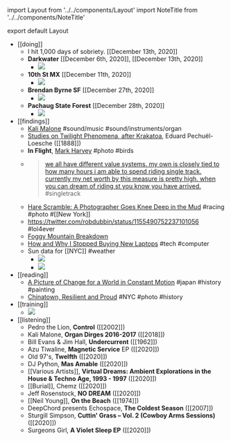 import Layout from '../../components/Layout'
import NoteTitle from '../../components/NoteTitle'

export default Layout

<NoteTitle date="2021-01-01" title="Lately — December 2020" />

- [[doing]]
  - I hit 1,000 days of sobriety. [[December 13th, 2020]]
  - **Darkwater** [[December 6th, 2020]], [[December 13th, 2020]]
    - ![](https://firebasestorage.googleapis.com/v0/b/firescript-577a2.appspot.com/o/imgs%2Fapp%2Faxelav%2F1z_Fna9j01.jpg?alt=media&token=33b4a565-a895-4573-8ab9-234c7d79fdff)
  - **10th St MX** [[December 11th, 2020]]
    - ![](https://firebasestorage.googleapis.com/v0/b/firescript-577a2.appspot.com/o/imgs%2Fapp%2Faxelav%2FXd_4Kau49A.jpg?alt=media&token=07b6e54b-a8ad-4733-bad7-cbe2bc3bfac2)
  - **Brendan Byrne SF** [[December 27th, 2020]]
    - ![](https://firebasestorage.googleapis.com/v0/b/firescript-577a2.appspot.com/o/imgs%2Fapp%2Faxelav%2Fse1Ryt1I41.jpg?alt=media&token=f45c0648-b953-4e18-ba5c-56afd4e14e85)
  - **Pachaug State Forest** [[December 28th, 2020]]
    - ![](https://firebasestorage.googleapis.com/v0/b/firescript-577a2.appspot.com/o/imgs%2Fapp%2Faxelav%2FAnUGyyh_Yv.jpg?alt=media&token=618c00f6-089b-4987-892f-7d2dd7af1973)
- [[findings]]
  - [Kali Malone](https://kalimalone.com/) #sound/music #sound/instruments/organ
  - [Studies on Twilight Phenomena, after Krakatoa](https://publicdomainreview.org/collection/studies-on-twilight-phenomena-after-krakatoa), Eduard Pechuël-Loesche ([[1888]])
  - **In Flight**, [Mark Harvey](https://shop.mark-harvey.com/collections/in-flight) #photo #birds
  - > [we all have different value systems. my own is closely tied to how many hours i am able to spend riding single track. currently my net worth by this measure is pretty high. when you can dream of riding st you know you have arrived.](https://advrider.com/f/threads/the-ktm300-thread.540791/page-1694#post-41366114) #singletrack
  - [Hare Scramble: A Photographer Goes Knee Deep in the Mud](https://www.nytimes.com/2020/12/19/opinion/sunday/hare-scramble-race.html) #racing #photo #[[New York]]
  - https://twitter.com/robdubbin/status/1155490752237101056 #lol4ever
  - [Foggy Mountain Breakdown](https://earthobservatory.nasa.gov/images/147651/foggy-mountain-breakdown)
  - [How and Why I Stopped Buying New Laptops](https://lobste.rs/s/a5zy3w/how_why_i_stopped_buying_new_laptops) #tech #computer
  - Sun data for [[NYC]] #weather
    - ![](https://firebasestorage.googleapis.com/v0/b/firescript-577a2.appspot.com/o/imgs%2Fapp%2Faxelav%2F9ATrGPVKS3.jpeg?alt=media&token=d8034cfa-e6fb-44c0-88ab-beffd363438a)
    - ![](https://firebasestorage.googleapis.com/v0/b/firescript-577a2.appspot.com/o/imgs%2Fapp%2Faxelav%2FEAuJv8jyOK.jpeg?alt=media&token=bb2784df-c4bd-4e52-9ac7-aceddc983a80)
- [[reading]]
  - [A Picture of Change for a World in Constant Motion](https://www.nytimes.com/interactive/2020/08/07/arts/design/hokusai-fuji.html) #japan #history #painting
  - [Chinatown, Resilient and Proud](https://www.nytimes.com/interactive/2020/12/02/arts/design/chinatown-virtual-walk-tour.html) #NYC #photo #history
- [[training]]
  - ![](https://firebasestorage.googleapis.com/v0/b/firescript-577a2.appspot.com/o/imgs%2Fapp%2Faxelav%2FdX3i1KFJ9f.jpg?alt=media&token=562d6901-e7da-411d-8602-26c07ace2aa9)
- [[listening]]
  - Pedro the Lion, **Control** ([[2002]])
  - Kali Malone, **Organ Dirges 2016-2017** ([[2018]])
  - Bill Evans & Jim Hall, **Undercurrent** ([[1962]])
  - Azu Tiwaline, **Magnetic Service** EP ([[2020]])
  - Old 97's, **Twelfth** ([[2020]])
  - DJ Python, **Mas Amable** ([[2020]])
  - [[Various Artists]], **Virtual Dreams: Ambient Explorations in the House & Techno Age, 1993 - 1997** ([[2020]])
  - [[Burial]], Chemz ([[2020]])
  - Jeff Rosenstock, **NO DREAM** ([[2020]])
  - [[Neil Young]], **On the Beach** ([[1974]])
  - DeepChord presents Echospace, **The Coldest Season** ([[2007]])
  - Sturgill Simpson, **Cuttin' Grass – Vol. 2 (Cowboy Arms Sessions)** ([[2020]])
  - Surgeons Girl, **A Violet Sleep EP** ([[2020]])
